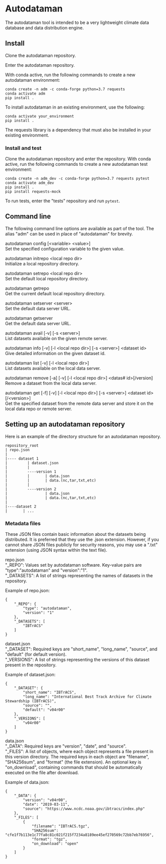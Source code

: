 # Autodataman

The autodataman tool is intended to be a very lightweight climate data database and data distribution engine.  

## Install

Clone the autodataman repository.

Enter the autodataman repository.

With conda active, run the following commands to create a new autodataman environment:
```
conda create -n adm -c conda-forge python=3.7 requests
conda activate adm
pip install .
```

To install autodataman in an existing environment, use the following:
```
conda activate your_environment
pip install .
```

The requests library is a dependency that must also be installed in your existing environment.

### Install and test
Clone the autodataman repository and enter the repository. With conda active, run the following commands to create a new autodataman test environment:
```
conda create -n adm_dev -c conda-forge python=3.7 requests pytest
conda activate adm_dev
pip install .
pip install requests-mock
```

To run tests, enter the "tests" repository and run `pytest`.

## Command line
The following command line options are available as part of the tool. The alias "adm" can be used in place of "autodataman" for brevity.

autodataman config [\<variable\> \<value\>]  
Set the specified configuration variable to the given value.

autodataman initrepo \<local repo dir\>  
Initialize a local repository directory.

autodataman setrepo \<local repo dir\>  
Set the default local repository directory.

autodataman getrepo  
Get the current default local repository directory.

autodataman setserver \<server\>  
Set the default data server URL.

autodataman getserver  
Get the default data server URL.

autodataman avail [-v] [-s \<server\>]  
List datasets available on the given remote server.

autodataman info [-v] [-l \<local repo dir\>] [-s \<server\>] \<dataset id\>  
Give detailed information on the given dataset id.

autodataman list [-v] [-l \<local repo dir\>]  
List datasets available on the local data server.

autodataman remove [-a] [-v] [-l \<local repo dir\>] \<datas#  id\>[/version]  
Remove a dataset from the local data server.

autodataman get [-f] [-v] [-l \<local repo dir\>]  [-s \<server\>] \<dataset id\>[/\<version\>]  
Get the specified dataset from the remote data server and store it on the local data repo or remote server.

## Setting up an autodataman repository

Here is an example of the directory structure for an autodataman repository.   

```
repository_root
| repo.json
|
|---- dataset 1
|         | dataset.json
|         |
|         ----version 1
|         |       | data.json
|         |       | data.(nc,tar,txt,etc)
|         |   
|         ----version 2
|                 | data.json
|                 | data.(nc,tar,txt,etc)
|
|----dataset 2
|       | ...
```

### Metadata files

These JSON files contain basic information about the datasets being distributed. It is preferred that they use the .json extension. However, if you cannot share JSON files publicly for security reasons, you may use a ".txt" extension (using JSON syntax within the text file).

repo.json   
"_REPO": Values set by autodataman software. Key-value pairs are "type":"autodataman" and "version":"1".  
"_DATASETS": A list of strings representing the names of datasets in the repository.  

Example of repo.json:  
```
{
    "_REPO": {
        "type": "autodataman",
        "version": "1"
    },
    "_DATASETS": [
        "IBTrACS"
    ]
}
```

dataset.json  
"_DATASET": Required keys are "short_name", "long_name", "source", and "default" (for default version).  
"_VERSIONS": A list of strings representing the versions of this dataset present in the repository.  

Example of dataset.json:  
```
{
    "_DATASET": {
        "short_name": "IBTrACS",
        "long_name": "International Best Track Archive for Climate Stewardship (IBTrACS)",
        "source": "",
        "default": "v04r00"
    },
    "_VERSIONS": [
        "v04r00"
    ]
}
```

data.json  
"_DATA": Required keys are "version", "date", and "source".  
"_FILES": A list of objects, where each object represents a file present in this version directory. The required keys in each object are "filename", "SHA256sum", and "format" (the file extension). An optional key is "on_download", containing commands that should be automatically executed on the file after download.  

Example of data.json:  
```
{
    "_DATA": {
        "version": "v04r00",
        "date": "2019-03-11",
        "source": "https://www.ncdc.noaa.gov/ibtracs/index.php"
    },
    "_FILES": [
        {
            "filename": "IBTrACS.tgz",
            "SHA256sum": "cfe1f7b113e1c77fa8c81c021f215f7234a8189ee45ef270569c72bb7eb76956",
            "format": "tgz",
            "on_download": "open"
        }
    ]
}
```
